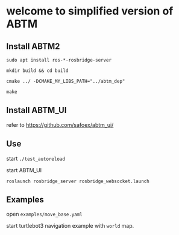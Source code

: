 # welcome to simplified version of ABTM

## Install ABTM2

`sudo apt install ros-*-rosbridge-server`

`mkdir build && cd build`

`cmake ../ -DCMAKE_MY_LIBS_PATH="../abtm_dep"`

`make`

## Install ABTM_UI

refer to https://github.com/safoex/abtm_ui/

## Use

start `./test_autoreload`

start ABTM_UI

`roslaunch rosbridge_server rosbridge_websocket.launch`

## Examples

open `examples/move_base.yaml`

start turtlebot3 navigation example with `world` map.
